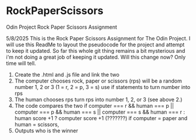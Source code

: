 # RockPaperScissors
Odin Project Rock Paper Scissors Assignment

5/8/2025
This is the Rock Paper Scissors Assignment for The Odin Project. I will use this ReadMe to layout the pseudocode for the project and attempt to keep it updated. So far this whole git thing remains a bit mysterious and i'm not doing a great job of keeping it updated. Will this change now? Only time will tell.

1. Create the .html and .js file and link the two
2. The computer chooses rock, paper or scissors (rps)
    will be a random number 1, 2 or 3 (1 = r, 2 = p, 3 = s)
    use if statements to turn number into rps
3. The human chooses rps
    turn rps into number 1, 2, or 3 (see above 2.)
4. The code compares the two
    if computer === r && human === p || computer === p && human === s || computer === s && human === r : human score +1 ? computer score +1 (???????)
    if computer = paper and human = scissors, 
5. Outputs who is the winner 